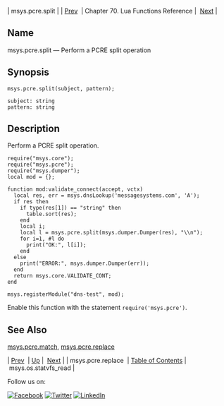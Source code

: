 | msys.pcre.split |
| [Prev](lua.ref.msys.pcre.replace.php)  | Chapter 70. Lua Functions Reference |  [Next](lua.ref.msys.os.statvfs_read.php) |

<a name="lua.ref.msys.pcre.split"></a>
## Name

msys.pcre.split — Perform a PCRE split operation

<a name="idp18271728"></a>
## Synopsis

`msys.pcre.split(subject, pattern);`

```
subject: string
pattern: string
```
<a name="idp18274720"></a>
## Description

Perform a PCRE split operation.

```
require("msys.core");
require("msys.pcre");
require("msys.dumper");
local mod = {};

function mod:validate_connect(accept, vctx)
  local res, err = msys.dnsLookup('messagesystems.com', 'A');
  if res then
    if type(res[1]) == "string" then
      table.sort(res);
    end
    local i;
    local l = msys.pcre.split(msys.dumper.Dumper(res), "\\n");
    for i=1, #l do
      print("OK:", l[i]);
    end
  else
    print("ERROR:", msys.dumper.Dumper(err));
  end
  return msys.core.VALIDATE_CONT;
end

msys.registerModule("dns-test", mod);
```

Enable this function with the statement `require('msys.pcre')`.

<a name="idp18278736"></a>
## See Also

[msys.pcre.match](lua.ref.msys.pcre.match.php "msys.pcre.match"), [msys.pcre.replace](lua.ref.msys.pcre.replace.php "msys.pcre.replace")

| [Prev](lua.ref.msys.pcre.replace.php)  | [Up](lua.function.details.php) |  [Next](lua.ref.msys.os.statvfs_read.php) |
| msys.pcre.replace  | [Table of Contents](index.php) |  msys.os.statvfs_read |

Follow us on:

[![Facebook](https://support.messagesystems.com/images/icon-facebook.png)](http://www.facebook.com/messagesystems) [![Twitter](https://support.messagesystems.com/images/icon-twitter.png)](http://twitter.com/#!/MessageSystems) [![LinkedIn](https://support.messagesystems.com/images/icon-linkedin.png)](http://www.linkedin.com/company/message-systems)